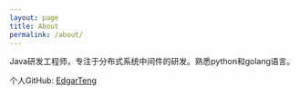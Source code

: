```yaml
---
layout: page
title: About
permalink: /about/
---
```


Java研发工程师，专注于分布式系统中间件的研发。熟悉python和golang语言。

个人GitHub: 
[EdgarTeng][EdgarTeng-github]


[EdgarTeng-github]: https://github.com/EdgarTeng
